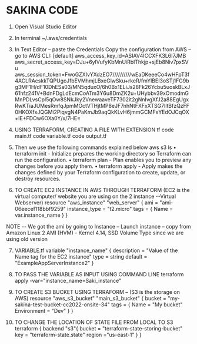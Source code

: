# SAKINA CODE
1. Open Visual Studio Editor
2. In terminal 
~/.aws/credentials


3. In Text Editor –  paste the Credentials 
Copy the configuration from AWS – go to AWS CLI:
[default]
aws_access_key_id=ASIAV4ICCXFK3L6I7JMB
aws_secret_access_key=DJu+6ylVufyKbMnUiRblThkjp+sjEb8Niv7pxSVu
aws_session_token=FwoGZXIvYXdzEO7//////////wEaDKeeeCo4wHFpT3f4ACLRAcskkTQPUgcJfbEVMhmjLBxeGlwSku+rkeR/fmYlBEI3oSTj1FG9bg3MF1H/dF10DhESa03/MN5qduxO/6h0Bx1ELiJs28Fk26Ycbu5uoskBLxJ61hfz241V+BdnFDgLdEcmCoATm3Y6u8DmZK2u+UHybbv39xOmodmGMnPDLvsCpl5qOw8SNkJky2VnewaaveTF7302it2gNnIvgXfJ2a88EgUgxRwKTiaJUMesRmfqJpmMOctVTHjtMP8eJF7nhNtFXFxXTSG7lltBfzQzFF0HKOXfxJQGMi2PiqvgN4PaKmJb9aqQkKLvH6jmmGCMFxYEdOJCqOX+IE+FDOw6OXa0Y/x/7HE=



4. USING TERRAFORM, CREATING A FILE WITH EXTENSION tf
code main.tf
code variable.tf
code output.tf


5. Then we use the following commands explained below
aws s3 ls
•	terraform init - Initialize prepares the working directory so Terraform can run the configuration.
•	terraform plan - Plan enables you to preview any changes before you apply them.
•	terraform apply - Apply makes the changes defined by your Terraform configuration to create, update, or destroy resources.


6. TO CREATE EC2 INSTANCE IN AWS THROUGH TERRAFORM (EC2 is the virtual computer/ website you are using on the 2 instance --Virtual Webserver)
resource "aws_instance" "web_server" {
  ami          = "ami-06eecef118bbf9259"
  instance_type = "t2.micro"
  tags = {
    Name = var.instance_name
  }
}

NOTE -- We got the ami by going to Instance – Launch instance – copy from Amazon Linux 2 AMI (HVM) - Kernel 4.14, SSD Volume Type since we are using old version



7. VARIABLE.tf
variable "instance_name" {
  description = "Value of the Name tag for the EC2 instance"
  type        = string
  default     = "ExampleAppServerInstance2"
}

8. TO PASS THE VARIABLE AS INPUT USING COMMAND LINE
terraform apply -var="instance_name=Saki_instance"


9. TO CREATE S3 BUCKET USING TERRAFORM – (S3 is the storage on AWS)
resource "aws_s3_bucket" "main_s3_bucket" {
  bucket = "my-sakina-test-bucket-cc2022-onsite-34"
  tags = {
    Name        = "My bucket"
    Environment = "Dev"
  }
}


10. TO CHANGE THE LOCATION OF STATE FILE FROM LOCAL TO S3
terraform {
backend "s3"{
bucket = "terraform-state-storing-bucket"
key = "terraform-state.state"
region ="us-east-1"
}
}



